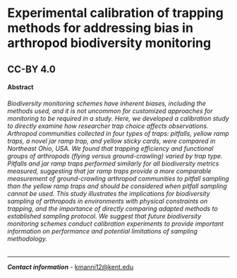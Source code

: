 # Experimental calibration of trapping methods for addressing bias in arthropod biodiversity monitoring
CC-BY 4.0
---
#### Abstract
###### Biodiversity monitoring schemes have inherent biases, including the methods used, and it is not uncommon for customized approaches for monitoring to be required in a study. Here, we developed a calibration study to directly examine how researcher trap choice affects observations. Arthropod communities collected in four types of traps: pitfalls, yellow ramp traps, a novel jar ramp trap, and yellow sticky cards, were compared in Northeast Ohio, USA. We found that trapping efficiency and functional groups of arthropods (flying versus ground-crawling) varied by trap type. Pitfalls and jar ramp traps performed similarly for all biodiversity metrics measured, suggesting that jar ramp traps provide a more comparable measurement of ground-crawling arthropod communities to pitfall sampling than the yellow ramp traps and should be considered when pitfall sampling cannot be used. This study illustrates the implications for biodiversity sampling of arthropods in environments with physical constraints on trapping, and the importance of directly comparing adapted methods to established sampling protocol. We suggest that future biodiversity monitoring schemes conduct calibration experiments to provide important information on performance and potential limitations of sampling methodology.
---
***Contact information*** - kmanni12@kent.edu
